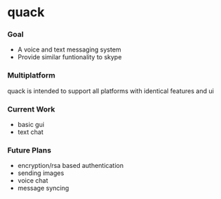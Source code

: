 # quack
### Goal

* A voice and text messaging system
* Provide similar funtionality to skype

### Multiplatform

quack is intended to support all platforms with identical features and ui

### Current Work

* basic gui
* text chat

### Future Plans

* encryption/rsa based authentication
* sending images
* voice chat
* message syncing
